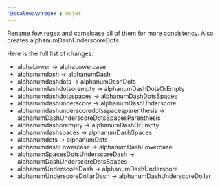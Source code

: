 ```yaml
---
'@scaleway/regex': major
---
```


Rename few regex and camelcase all of them for more consistency. Also creates alphanumDashUnderscoreDots.

Here is the full list of changes:

- alphaLower -> alphaLowercase
- alphanumdash -> alphanumDash
- alphanumdashdots -> alphanumDashDots
- alphanumdashdotsorempty -> alphanumDashDotsOrEmpty
- alphanumdashdotsspaces -> alphanumDashDotsSpaces
- alphanumdashunderscore -> alphanumDashUnderscore
- alphanumdashunderscoredotsspacesparenthesis -> alphanumDashUnderscoreDotsSpacesParenthesis
- alphanumdashorempty -> alphanumDashOrEmpty
- alphanumdashspaces -> alphanumDashSpaces
- alphanumdots -> alphanumDots
- alphanumdashLowercase -> alphanumDashLowercase
- alphanumSpacesDotsUnderscoreDash -> alphanumDashUnderscoreDotsSpaces
- alphanumUnderscoreDash -> alphanumDashUnderscore
- alphanumUnderscoreDollarDash -> alphanumDashUnderscoreDollar
